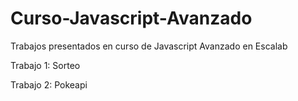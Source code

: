 # Curso-Javascript-Avanzado
 Trabajos presentados en curso de Javascript Avanzado en Escalab
 
Trabajo 1: Sorteo

Trabajo 2: Pokeapi
